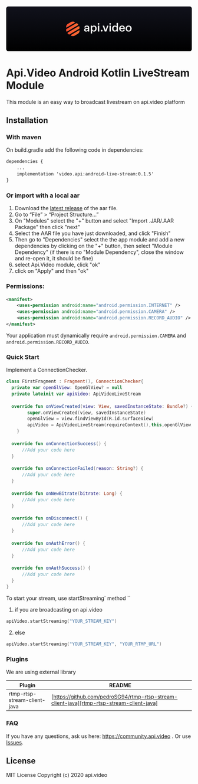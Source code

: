 ![](https://github.com/apivideo/API_OAS_file/blob/master/apivideo_banner.png)
# Api.Video Android Kotlin LiveStream Module

This module is an easy way to broadcast livestream on api.video platform

## Installation
### With maven
On build.gradle add the following code in dependencies:
```xml
dependencies {
    ...
    implementation 'video.api:android-live-stream:0.1.5'
}
```
### Or import with a local aar

1. Download the [latest release](https://github.com/apivideo/android-live-stream/releases) of the aar file.
2. Go to “File” > “Project Structure...”
3. On "Modules" select the "+" button and select "Import .JAR/.AAR Package" then click "next"
4. Select the AAR file you have just downloaded, and click "Finish"
5. Then go to "Dependencies" select the the app module and add a new dependencies by clicking on the "+" button, then select "Module Dependency"
(if there is no "Module Dependency", close the window and re-open it, it should be fine)
6. select Api.Video module, click "ok"
7. click on "Apply" and then "ok"

### Permissions:
```xml
<manifest>
    <uses-permission android:name="android.permission.INTERNET" />
    <uses-permission android:name="android.permission.CAMERA" />
    <uses-permission android:name="android.permission.RECORD_AUDIO" />
</manifest>
```
Your application must dynamically require `android.permission.CAMERA` and `android.permission.RECORD_AUDIO`.

### Quick Start
Implement a ConnectionChecker.

```kotlin
class FirstFragment : Fragment(), ConnectionChecker{
  private var openGlView: OpenGlView? = null
  private lateinit var apiVideo: ApiVideoLiveStream
  
  override fun onViewCreated(view: View, savedInstanceState: Bundle?) {
        super.onViewCreated(view, savedInstanceState)
        openGlView = view.findViewById(R.id.surfaceView)
        apiVideo = ApiVideoLiveStream(requireContext(),this,openGlView,null)
    }
    
  override fun onConnectionSuccess() {
      //Add your code here
  }

  override fun onConnectionFailed(reason: String?) {
      //Add your code here
  }

  override fun onNewBitrate(bitrate: Long) {
      //Add your code here
  }

  override fun onDisconnect() {
      //Add your code here
  }

  override fun onAuthError() {
      //Add your code here
  }

  override fun onAuthSuccess() {
      //Add your code here
  }
}
```

To start your stream, use startStreaming` method
``
1. if you are broadcasting on api.video 

```kotlin
apiVideo.startStreaming("YOUR_STREAM_KEY")
```
2. else

```kotlin
apiVideo.startStreaming("YOUR_STREAM_KEY", "YOUR_RTMP_URL")
```

### Plugins

We are using external library

| Plugin | README |
| ------ | ------ |
| rtmp-rtsp-stream-client-java | [https://github.com/pedroSG94/rtmp-rtsp-stream-client-java][rtmp-rtsp-stream-client-java] |

### FAQ
If you have any questions, ask us here:  https://community.api.video .
Or use [Issues].

License
----

MIT License
Copyright (c) 2020 api.video

[//]: # (These are reference links used in the body of this note and get stripped out when the markdown processor does its job. There is no need to format nicely because it shouldn't be seen. Thanks SO - http://stackoverflow.com/questions/4823468/store-comments-in-markdown-syntax)

   [rtmp-rtsp-stream-client-java]: <https://github.com/pedroSG94/rtmp-rtsp-stream-client-java>
   [Issues]: <https://github.com/apivideo/android-live-stream/issues>
